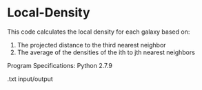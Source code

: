 # Local-Density

This code calculates the local density for each galaxy based on:
1) The projected distance to the third nearest neighbor
2) The average of the densities of the ith to jth nearest neighbors


Program Specifications: Python 2.7.9

.txt input/output
